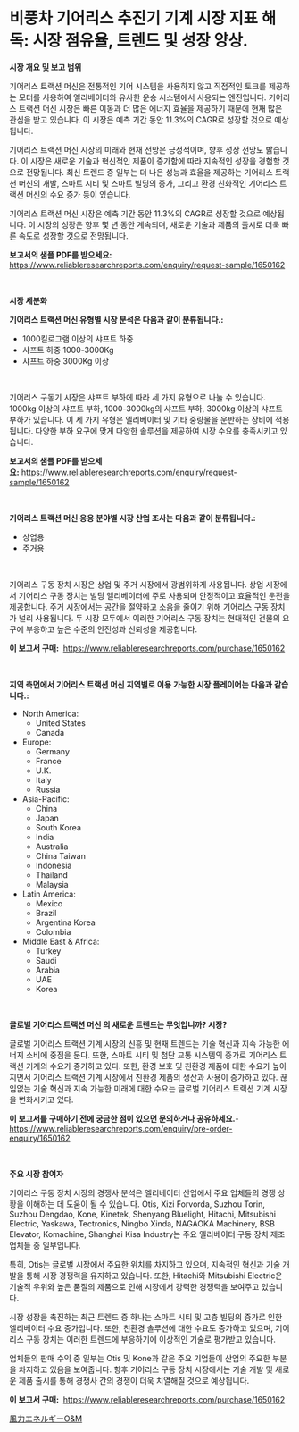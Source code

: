 <p><h1>비풍차 기어리스 추진기 기계 시장 지표 해독: 시장 점유율, 트렌드 및 성장 양상.</h1></p><p><strong>시장 개요 및 보고 범위</strong></p>
<p><p>기어리스 트랙션 머신은 전통적인 기어 시스템을 사용하지 않고 직접적인 토크를 제공하는 모터를 사용하여 엘리베이터와 유사한 운송 시스템에서 사용되는 엔진입니다. 기어리스 트랙션 머신 시장은 빠른 이동과 더 많은 에너지 효율을 제공하기 때문에 현재 많은 관심을 받고 있습니다. 이 시장은 예측 기간 동안 11.3%의 CAGR로 성장할 것으로 예상됩니다.</p><p>기어리스 트랙션 머신 시장의 미래와 현재 전망은 긍정적이며, 향후 성장 전망도 밝습니다. 이 시장은 새로운 기술과 혁신적인 제품이 증가함에 따라 지속적인 성장을 경험할 것으로 전망됩니다. 최신 트렌드 중 일부는 더 나은 성능과 효율을 제공하는 기어리스 트랙션 머신의 개발, 스마트 시티 및 스마트 빌딩의 증가, 그리고 환경 친화적인 기어리스 트랙션 머신의 수요 증가 등이 있습니다.</p><p>기어리스 트랙션 머신 시장은 예측 기간 동안 11.3%의 CAGR로 성장할 것으로 예상됩니다. 이 시장의 성장은 향후 몇 년 동안 계속되며, 새로운 기술과 제품의 출시로 더욱 빠른 속도로 성장할 것으로 전망됩니다.</p></p>
<p><strong>보고서의 샘플 PDF를 받으세요:</strong> <a href="https://www.reliableresearchreports.com/enquiry/request-sample/1650162">https://www.reliableresearchreports.com/enquiry/request-sample/1650162</a></p>
<p>&nbsp;</p>
<p><strong>시장 세분화</strong></p>
<p><strong>기어리스 트랙션 머신 유형별 시장 분석은 다음과 같이 분류됩니다.:</strong></p>
<p><ul><li>1000킬로그램 이상의 샤프트 하중</li><li>샤프트 하중 1000-3000Kg</li><li>샤프트 하중 3000Kg 이상</li></ul></p>
<p>&nbsp;</p>
<p><p>기어리스 구동기 시장은 샤프트 부하에 따라 세 가지 유형으로 나눌 수 있습니다. 1000kg 이상의 샤프트 부하, 1000-3000kg의 샤프트 부하, 3000kg 이상의 샤프트 부하가 있습니다. 이 세 가지 유형은 엘리베이터 및 기타 중량물을 운반하는 장비에 적용됩니다. 다양한 부하 요구에 맞게 다양한 솔루션을 제공하여 시장 수요를 충족시키고 있습니다.</p></p>
<p><strong>보고서의 샘플 PDF를 받으세요:</strong>&nbsp;<a href="https://www.reliableresearchreports.com/enquiry/request-sample/1650162">https://www.reliableresearchreports.com/enquiry/request-sample/1650162</a></p>
<p>&nbsp;</p>
<p><strong> 기어리스 트랙션 머신 응용 분야별 시장 산업 조사는 다음과 같이 분류됩니다.:</strong></p>
<p><ul><li>상업용</li><li>주거용</li></ul></p>
<p>&nbsp;</p>
<p><p>기어리스 구동 장치 시장은 상업 및 주거 시장에서 광범위하게 사용됩니다. 상업 시장에서 기어리스 구동 장치는 빌딩 엘리베이터에 주로 사용되며 안정적이고 효율적인 운전을 제공합니다. 주거 시장에서는 공간을 절약하고 소음을 줄이기 위해 기어리스 구동 장치가 널리 사용됩니다. 두 시장 모두에서 이러한 기어리스 구동 장치는 현대적인 건물의 요구에 부응하고 높은 수준의 안전성과 신뢰성을 제공합니다.</p></p>
<p><strong>이 보고서 구매:</strong>&nbsp; <a href="https://www.reliableresearchreports.com/purchase/1650162">https://www.reliableresearchreports.com/purchase/1650162</a></p>
<p>&nbsp;</p>
<p><strong>지역 측면에서 기어리스 트랙션 머신 지역별로 이용 가능한 시장 플레이어는 다음과 같습니다.:</strong></p>
<p><ul>
    <li>
        North America:
        <ul>
            <li>United States</li>
            <li>Canada</li>
        </ul>
    </li>
    <li>
        Europe:
        <ul>
            <li>Germany</li>
            <li>France</li>
            <li>U.K.</li>
            <li>Italy</li>
            <li>Russia</li>
        </ul>
    </li>
    <li>
        Asia-Pacific:
        <ul>
            <li>China</li>
            <li>Japan</li>
            <li>South Korea</li>
            <li>India</li>
            <li>Australia</li>
            <li>China Taiwan</li>
            <li>Indonesia</li>
            <li>Thailand</li>
            <li>Malaysia</li>
        </ul>
    </li>
    <li>
        Latin America:
        <ul>
            <li>Mexico</li>
            <li>Brazil</li>
            <li>Argentina Korea</li>
            <li>Colombia</li>
        </ul>
    </li>
    <li>
        Middle East & Africa:
        <ul>
            <li>Turkey</li>
            <li>Saudi</li>
            <li>Arabia</li>
            <li>UAE</li>
            <li>Korea</li>
        </ul>
    </li>
    </ul></p>
<p>&nbsp;</p>
<p><strong>글로벌 기어리스 트랙션 머신 의 새로운 트렌드는 무엇입니까? 시장?</strong></p>
<p><p>글로벌 기어리스 트랙션 기계 시장의 신흥 및 현재 트렌드는 기술 혁신과 지속 가능한 에너지 소비에 중점을 둔다. 또한, 스마트 시티 및 첨단 교통 시스템의 증가로 기어리스 트랙션 기계의 수요가 증가하고 있다. 또한, 환경 보호 및 친환경 제품에 대한 수요가 높아지면서 기어리스 트랙션 기계 시장에서 친환경 제품의 생산과 사용이 증가하고 있다. 끊임없는 기술 혁신과 지속 가능한 미래에 대한 수요는 글로벌 기어리스 트랙션 기계 시장을 변화시키고 있다.</p></p>
<p><strong>이 보고서를 구매하기 전에 궁금한 점이 있으면 문의하거나 공유하세요.</strong>- <a href="https://www.reliableresearchreports.com/enquiry/pre-order-enquiry/1650162">https://www.reliableresearchreports.com/enquiry/pre-order-enquiry/1650162</a></p>
<p>&nbsp;</p>
<p><strong>주요 시장 참여자</strong></p>
<p><p>기어리스 구동 장치 시장의 경쟁사 분석은 엘리베이터 산업에서 주요 업체들의 경쟁 상황을 이해하는 데 도움이 될 수 있습니다. Otis, Xizi Forvorda, Suzhou Torin, Suzhou Dengdao, Kone, Kinetek, Shenyang Bluelight, Hitachi, Mitsubishi Electric, Yaskawa, Tectronics, Ningbo Xinda, NAGAOKA Machinery, BSB Elevator, Komachine, Shanghai Kisa Industry는 주요 엘리베이터 구동 장치 제조업체들 중 일부입니다.</p><p>특히, Otis는 글로벌 시장에서 주요한 위치를 차지하고 있으며, 지속적인 혁신과 기술 개발을 통해 시장 경쟁력을 유지하고 있습니다. 또한, Hitachi와 Mitsubishi Electric은 기술적 우위와 높은 품질의 제품으로 인해 시장에서 강력한 경쟁력을 보여주고 있습니다.</p><p>시장 성장을 촉진하는 최근 트렌드 중 하나는 스마트 시티 및 고층 빌딩의 증가로 인한 엘리베이터 수요 증가입니다. 또한, 친환경 솔루션에 대한 수요도 증가하고 있으며, 기어리스 구동 장치는 이러한 트렌드에 부응하기에 이상적인 기술로 평가받고 있습니다.</p><p>업체들의 판매 수익 중 일부는 Otis 및 Kone과 같은 주요 기업들이 산업의 주요한 부분을 차지하고 있음을 보여줍니다. 향후 기어리스 구동 장치 시장에서는 기술 개발 및 새로운 제품 출시를 통해 경쟁사 간의 경쟁이 더욱 치열해질 것으로 예상됩니다.</p></p>
<p><strong>이 보고서 구매:</strong>&nbsp;&nbsp;<a href="https://www.reliableresearchreports.com/purchase/1650162">https://www.reliableresearchreports.com/purchase/1650162</a></p>
<p><p><a href="https://github.com/zoetazuur/Market-Research-Report-List-1/blob/main/590143910846.md">風力エネルギーO&M</a></p></p>
